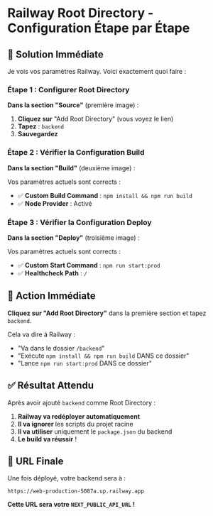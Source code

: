 # Railway Root Directory - Configuration Étape par Étape

## 🎯 Solution Immédiate

Je vois vos paramètres Railway. Voici exactement quoi faire :

### Étape 1 : Configurer Root Directory

**Dans la section "Source"** (première image) :

1. **Cliquez sur** "Add Root Directory" (vous voyez le lien)
2. **Tapez** : `backend`
3. **Sauvegardez**

### Étape 2 : Vérifier la Configuration Build

**Dans la section "Build"** (deuxième image) :

Vos paramètres actuels sont corrects :

- ✅ **Custom Build Command** : `npm install && npm run build`
- ✅ **Node Provider** : Activé

### Étape 3 : Vérifier la Configuration Deploy

**Dans la section "Deploy"** (troisième image) :

Vos paramètres actuels sont corrects :

- ✅ **Custom Start Command** : `npm run start:prod`
- ✅ **Healthcheck Path** : `/`

## 🚀 Action Immédiate

**Cliquez sur "Add Root Directory"** dans la première section et tapez `backend`.

Cela va dire à Railway :

- "Va dans le dossier `/backend`"
- "Exécute `npm install && npm run build` DANS ce dossier"
- "Lance `npm run start:prod` DANS ce dossier"

## ✅ Résultat Attendu

Après avoir ajouté `backend` comme Root Directory :

1. **Railway va redéployer automatiquement**
2. **Il va ignorer** les scripts du projet racine
3. **Il va utiliser** uniquement le `package.json` du backend
4. **Le build va réussir** !

## 📍 URL Finale

Une fois déployé, votre backend sera à :

```
https://web-production-5087a.up.railway.app
```

**Cette URL sera votre `NEXT_PUBLIC_API_URL` !**
